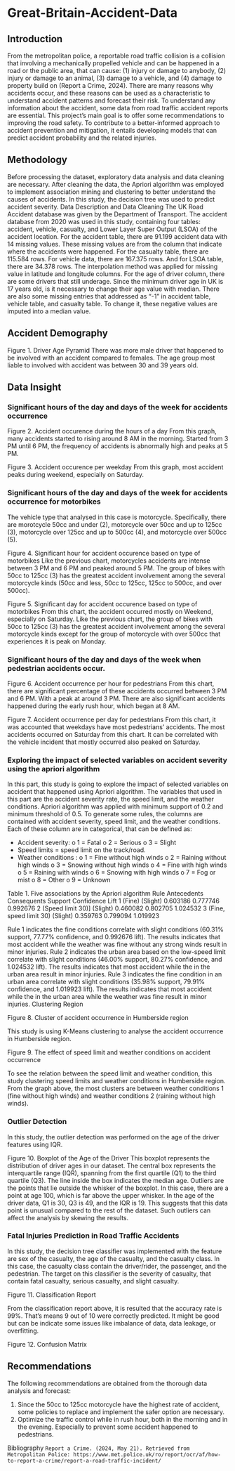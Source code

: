 # Great-Britain-Accident-Data


## Introduction
From the metropolitan police, a reportable road traffic collision is a collision that involving a mechanically propelled vehicle and can be happened in a road or the public area, that can cause: (1) injury or damage to anybody, (2) injury or damage to an animal, (3) damage to a vehicle, and (4) damage to property build on (Report a Crime, 2024). There are many reasons why accidents occur, and these reasons can be used as a characteristic to understand accident patterns and forecast their risk. To understand any information about the accident, some data from road traffic accident reports are essential. This project’s main goal is to offer some recommendations to improving the road safety. To contribute to a better-informed approach to accident prevention and mitigation, it entails developing models that can predict accident probability and the related injuries.

## Methodology
Before processing the dataset, exploratory data analysis and data cleaning are necessary. After cleaning the data, the Apriori algorithm was employed to implement association mining and clustering to better understand the causes of accidents. In this study, the decision tree was used to predict accident severity.
Data Description and Data Cleaning
The UK Road Accident database was given by the Department of Transport. The accident database from 2020 was used in this study, containing four tables: accident, vehicle, casualty, and Lower Layer Super Output (LSOA) of the accident location. For the accident table, there are 91.199 accident data with 14 missing values. These missing values are from the column that indicate where the accidents were happened. For the casualty table, there are 115.584 rows. For vehicle data, there are 167.375 rows. And for LSOA table, there are 34.378 rows. 
The interpolation method was applied for missing value in latitude and longitude columns. For the age of driver column, there are some drivers that still underage. Since the minimum driver age in UK is 17 years old, is it necessary to change their age value with median. There are also some missing entries that addressed as “-1” in accident table, vehicle table, and casualty table. To change it, these negative values are imputed into a median value. 
  

## Accident Demography
 
Figure 1. Driver Age Pyramid
There was more male driver that happened to be involved with an accident compared to females. The age group most liable to involved with accident was between 30 and 39 years old. 

## Data Insight
### Significant hours of the day and days of the week for accidents occurrence
 
Figure 2. Accident occurence during the hours of a day
From this graph, many accidents started to rising around 8 AM in the morning. Started from 3 PM until 6 PM, the frequency of accidents is abnormally high and peaks at 5 PM.

 
Figure 3. Accident occurence per weekday
From this graph, most accident peaks during weekend, especially on Saturday.

### Significant hours of the day and days of the week for accidents occurrence for motorbikes

The vehicle type that analysed in this case is motorcycle. Specifically, there are morotcycle 50cc and under (2), motorcycle over 50cc and up to 125cc (3), motorcycle over 125cc and up to 500cc (4), and motorcycle over 500cc (5).
 
Figure 4. Significant hour for accident occurence based on type of motorbikes
Like the previous chart, motorcycles accidents are intense between 3 PM and 6 PM and peaked around 5 PM. The group of bikes with 50cc to 125cc (3) has the greatest accident involvement among the several motorcycle kinds (50cc and less, 50cc to 125cc, 125cc to 500cc, and over 500cc).

 
Figure 5. Significant day for accident occurence based on type of motorbikes
From this chart, the accident occurred mostly on Weekend, especially on Saturday. Like the previous chart, the group of bikes with 50cc to 125cc (3) has the greatest accident involvement among the several motorcycle kinds except for the group of motorcycle with over 500cc that experiences it is peak on Monday.

### Significant hours of the day and days of the week when pedestrian accidents occur.
 
Figure 6. Accident occurrence per hour for pedestrians
From this chart, there are significant percentage of these accidents occurred between 3 PM and 6 PM. With a peak at around 3 PM. There are also significant accidents happened during the early rush hour, which began at 8 AM.

 
Figure 7. Accident occurrence per day for pedestrians
From this chart, it was accounted that weekdays have most pedestrians’ accidents. The most accidents occurred on Saturday from this chart. It can be correlated with the vehicle incident that mostly occurred also peaked on Saturday.

### Exploring the impact of selected variables on accident severity using the apriori algorithm

In this part, this study is going to explore the impact of selected variables on accident that happened using Apriori algorithm. The variables that used in this part are the accident severity rate, the speed limit, and the weather conditions. Apriori algorithm was applied with minimum support of 0.2 and minimum threshold of 0.5. 
To generate some rules, the columns are contained with accident severity, speed limit, and the weather conditions. Each of these column are in categorical, that can be defined as:
-	Accident severity:
o	1 = Fatal
o	2 = Serious
o	3 = Slight
-	Speed limits = speed limit on the track/road.
-	Weather conditions :
o	1 = Fine without high winds
o	2 = Raining without high winds
o	3 = Snowing without high winds
o	4 = Fine with high winds
o	5 = Raining with winds
o	6 = Snowing with high winds
o	7 = Fog or mist
o	8 = Other
o	9 = Unknown

Table 1. Five associations by the Apriori algorithm
Rule	Antecedents	Consequents	Support	Confidence	Lift
1	(Fine)	(Slight)	0.603186	0.777746	0.992676
2	(Speed limit 30)]	(Slight)	0.460082	0.802705	1.024532
3	(Fine, speed limit 30)	(Slight)	0.359763	0.799094	1.019923

Rule 1 indicates the fine conditions correlate with slight conditions (60.31% support, 77.77% confidence, and 0.992676 lift). The results indicates that most accident while the weather was fine without any strong winds result in minor injuries. Rule 2 indicates the urban area based on the low-speed limit correlate with slight conditions (46.00% support, 80.27% confidence, and 1.024532 lift). The results indicates that most accident while the in the urban area result in minor injuries. Rule 3 indicates the fine condition in an urban area correlate with slight conditions (35.98% support, 79.91% confidence, and 1.019923 lift). The results indicates that most accident while the in the urban area while the weather was fine result in minor injuries.
Clustering Region
 
Figure 8. Cluster of accident occurrence in Humberside region

This study is using K-Means clustering to analyse the accident occurrence in Humberside region. 
 
Figure 9. The effect of speed limit and weather conditions on accident occurrence

To see the relation between the speed limit and weather condition, this study clustering speed limits and weather conditions in Humberside region. From the graph above, the most clusters are between weather conditions 1 (fine without high winds) and weather conditions 2 (raining without high winds).

### Outlier Detection
In this study, the outlier detection was performed on the age of the driver features using IQR.
 
Figure 10. Boxplot of the Age of the Driver
This boxplot represents the distribution of driver ages in our dataset. The central box represents the interquartile range (IQR), spanning from the first quartile (Q1) to the third quartile (Q3). The line inside the box indicates the median age. Outliers are the points that lie outside the whisker of the boxplot. In this case, there are a point at age 100, which is far above the upper whisker. In the age of the driver data, Q1 is 30, Q3 is 49, and the IQR is 19. This suggests that this data point is unusual compared to the rest of the dataset. Such outliers can affect the analysis by skewing the results.

### Fatal Injuries Prediction in Road Traffic Accidents

In this study, the decision tree classifier was implemented with the feature are sex of the casualty, the age of the casualty, and the casualty class. In this case, the casualty class contain the driver/rider, the passenger, and the pedestrian. The target on this classifier is the severity of casualty, that contain fatal casualty, serious casualty, and slight casualty.

 
Figure 11. Classification Report

From the classification report above, it is resulted that the accuracy rate is 99%. That’s means 9 out of 10 were correctly predicted. It might be good but can be indicate some issues like imbalance of data, data leakage, or overfitting.

 
Figure 12. Confusion Matrix
## Recommendations
The following recommendations are obtained from the thorough data analysis and forecast:
1.	Since the 50cc to 125cc motorcycle have the highest rate of accident, some policies to replace and implement the safer option are necessary.
2.	Optimize the traffic control while in rush hour, both in the morning and in the evening. Especially to prevent some accident happened to pedestrians.

Bibliography
`Report a Crime. (2024, May 21). Retrieved from Metropolitan Police: https://www.met.police.uk/ro/report/ocr/af/how-to-report-a-crime/report-a-road-traffic-incident/`

